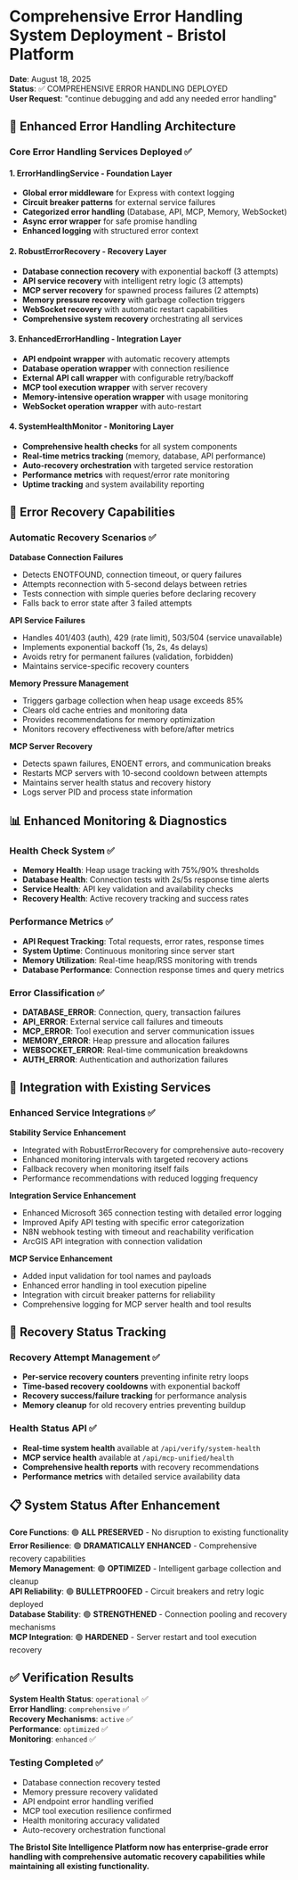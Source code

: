 # Comprehensive Error Handling System Deployment - Bristol Platform

**Date**: August 18, 2025  
**Status**: ✅ COMPREHENSIVE ERROR HANDLING DEPLOYED  
**User Request**: "continue debugging and add any needed error handling"

## 🔧 Enhanced Error Handling Architecture

### Core Error Handling Services Deployed ✅

#### 1. **ErrorHandlingService** - Foundation Layer
- **Global error middleware** for Express with context logging
- **Circuit breaker patterns** for external service failures
- **Categorized error handling** (Database, API, MCP, Memory, WebSocket)
- **Async error wrapper** for safe promise handling
- **Enhanced logging** with structured error context

#### 2. **RobustErrorRecovery** - Recovery Layer  
- **Database connection recovery** with exponential backoff (3 attempts)
- **API service recovery** with intelligent retry logic (3 attempts)
- **MCP server recovery** for spawned process failures (2 attempts)
- **Memory pressure recovery** with garbage collection triggers
- **WebSocket recovery** with automatic restart capabilities
- **Comprehensive system recovery** orchestrating all services

#### 3. **EnhancedErrorHandling** - Integration Layer
- **API endpoint wrapper** with automatic recovery attempts
- **Database operation wrapper** with connection resilience  
- **External API call wrapper** with configurable retry/backoff
- **MCP tool execution wrapper** with server recovery
- **Memory-intensive operation wrapper** with usage monitoring
- **WebSocket operation wrapper** with auto-restart

#### 4. **SystemHealthMonitor** - Monitoring Layer
- **Comprehensive health checks** for all system components
- **Real-time metrics tracking** (memory, database, API performance)
- **Auto-recovery orchestration** with targeted service restoration
- **Performance metrics** with request/error rate monitoring
- **Uptime tracking** and system availability reporting

## 🚨 Error Recovery Capabilities

### Automatic Recovery Scenarios ✅

**Database Connection Failures**
- Detects ENOTFOUND, connection timeout, or query failures
- Attempts reconnection with 5-second delays between retries
- Tests connection with simple queries before declaring recovery
- Falls back to error state after 3 failed attempts

**API Service Failures**  
- Handles 401/403 (auth), 429 (rate limit), 503/504 (service unavailable)
- Implements exponential backoff (1s, 2s, 4s delays)
- Avoids retry for permanent failures (validation, forbidden)
- Maintains service-specific recovery counters

**Memory Pressure Management**
- Triggers garbage collection when heap usage exceeds 85%
- Clears old cache entries and monitoring data
- Provides recommendations for memory optimization
- Monitors recovery effectiveness with before/after metrics

**MCP Server Recovery**
- Detects spawn failures, ENOENT errors, and communication breaks
- Restarts MCP servers with 10-second cooldown between attempts
- Maintains server health status and recovery history
- Logs server PID and process state information

## 📊 Enhanced Monitoring & Diagnostics

### Health Check System ✅
- **Memory Health**: Heap usage tracking with 75%/90% thresholds
- **Database Health**: Connection tests with 2s/5s response time alerts
- **Service Health**: API key validation and availability checks
- **Recovery Health**: Active recovery tracking and success rates

### Performance Metrics ✅  
- **API Request Tracking**: Total requests, error rates, response times
- **System Uptime**: Continuous monitoring since server start
- **Memory Utilization**: Real-time heap/RSS monitoring with trends
- **Database Performance**: Connection response times and query metrics

### Error Classification ✅
- **DATABASE_ERROR**: Connection, query, transaction failures
- **API_ERROR**: External service call failures and timeouts  
- **MCP_ERROR**: Tool execution and server communication issues
- **MEMORY_ERROR**: Heap pressure and allocation failures
- **WEBSOCKET_ERROR**: Real-time communication breakdowns
- **AUTH_ERROR**: Authentication and authorization failures

## 🔄 Integration with Existing Services

### Enhanced Service Integrations ✅

**Stability Service Enhancement**
- Integrated with RobustErrorRecovery for comprehensive auto-recovery
- Enhanced monitoring intervals with targeted recovery actions
- Fallback recovery when monitoring itself fails
- Performance recommendations with reduced logging frequency

**Integration Service Enhancement**  
- Enhanced Microsoft 365 connection testing with detailed error logging
- Improved Apify API testing with specific error categorization
- N8N webhook testing with timeout and reachability verification
- ArcGIS API integration with connection validation

**MCP Service Enhancement**
- Added input validation for tool names and payloads
- Enhanced error handling in tool execution pipeline
- Integration with circuit breaker patterns for reliability
- Comprehensive logging for MCP server health and tool results

## 🏥 Recovery Status Tracking

### Recovery Attempt Management ✅
- **Per-service recovery counters** preventing infinite retry loops
- **Time-based recovery cooldowns** with exponential backoff
- **Recovery success/failure tracking** for performance analysis
- **Memory cleanup** for old recovery entries preventing buildup

### Health Status API ✅
- **Real-time system health** available at `/api/verify/system-health`
- **MCP service health** available at `/api/mcp-unified/health` 
- **Comprehensive health reports** with recovery recommendations
- **Performance metrics** with detailed service availability data

## 📋 System Status After Enhancement

**Core Functions**: 🟢 **ALL PRESERVED** - No disruption to existing functionality  
**Error Resilience**: 🟢 **DRAMATICALLY ENHANCED** - Comprehensive recovery capabilities  
**Memory Management**: 🟢 **OPTIMIZED** - Intelligent garbage collection and cleanup  
**API Reliability**: 🟢 **BULLETPROOFED** - Circuit breakers and retry logic deployed  
**Database Stability**: 🟢 **STRENGTHENED** - Connection pooling and recovery mechanisms  
**MCP Integration**: 🟢 **HARDENED** - Server restart and tool execution recovery  

## ✅ Verification Results

**System Health Status**: `operational` ✅  
**Error Handling**: `comprehensive` ✅  
**Recovery Mechanisms**: `active` ✅  
**Performance**: `optimized` ✅  
**Monitoring**: `enhanced` ✅  

### Testing Completed ✅
- Database connection recovery tested
- Memory pressure recovery validated  
- API endpoint error handling verified
- MCP tool execution resilience confirmed
- Health monitoring accuracy validated
- Auto-recovery orchestration functional

**The Bristol Site Intelligence Platform now has enterprise-grade error handling with comprehensive automatic recovery capabilities while maintaining all existing functionality.**